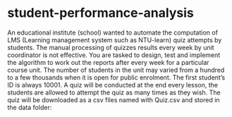 # student-performance-analysis

An educational institute (school) wanted to automate the computation of LMS (Learning management system such as NTU-learn) quiz attempts by students. The manual processing of quizzes results every week by unit coordinator is not effective. You are tasked to design, test and implement the algorithm to work out the reports after every week for a particular course unit.
The number of students in the unit may varied from a hundred to a few thousands when it is open for public enrolment. The first student’s ID is always 10001.
A quiz will be conducted at the end every lesson, the students are allowed to attempt the quiz as many times as they wish. 
The quiz will be downloaded as a csv files named with <unitCode>Quiz<??>.csv and stored in the data folder:

 
